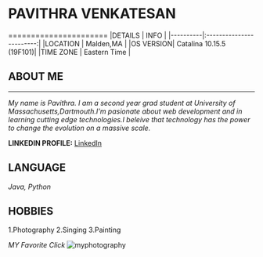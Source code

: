 # PAVITHRA VENKATESAN
======================
|DETAILS   | INFO                     |
|----------|:------------------------:|
|LOCATION  | Malden,MA                |
|OS VERSION| Catalina 10.15.5 (19F101)|
|TIME ZONE | Eastern Time             |

## ABOUT ME
-----------------
*My name is Pavithra. I am a second year grad student at University of Massachusetts,Dartmouth.I'm pasionate about web development and in learning cutting edge technologies.I beleive that technology has the power to change the evolution on a massive scale.*

**LINKEDIN PROFILE:**
[LinkedIn](https://www.linkedin.com/in/pavithra-venkatesan-18905764/)

## LANGUAGE
*Java, Python*

## HOBBIES
1.Photography
2.Singing
3.Painting

*MY Favorite Click*
![myphotography](images/CANYONS.jpeg)



 


